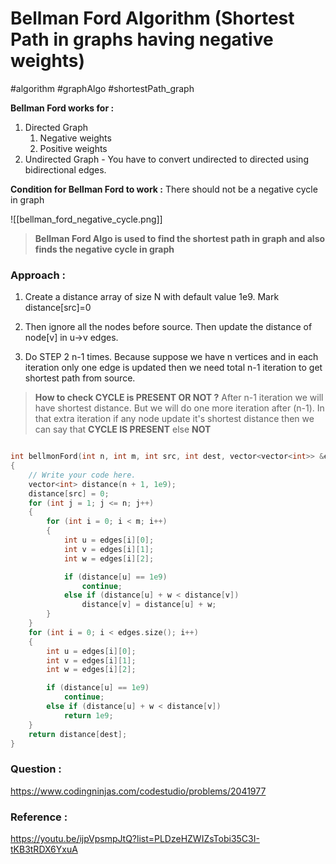 # Bellman Ford Algorithm (Shortest Path in graphs having negative weights)

#algorithm #graphAlgo #shortestPath_graph

**Bellman Ford works for :**

1. Directed Graph
   1. Negative weights
   2. Positive weights
2. Undirected Graph - You have to convert undirected to directed using bidirectional edges.

**Condition for Bellman Ford to work :** There should not be a negative cycle in graph

![[bellman_ford_negative_cycle.png]]

> **Bellman Ford Algo is used to find the shortest path in graph and also finds the negative cycle in graph**

### Approach :

1. Create a distance array of size N with default value 1e9. Mark distance[src]=0

2. Then ignore all the nodes before source. Then update the distance of node[v] in u->v edges.

3. Do STEP 2 n-1 times. Because suppose we have n vertices and in each iteration only one edge is updated then we need total n-1 iteration to get shortest path from source.

> **How to check CYCLE is PRESENT OR NOT ?**
> After n-1 iteration we will have shortest distance. But we will do one more iteration after (n-1). In that extra iteration if any node update it's shortest distance then we can say that
> **CYCLE IS PRESENT** else **NOT**

```cpp

int bellmonFord(int n, int m, int src, int dest, vector<vector<int>> &edges)
{
    // Write your code here.
    vector<int> distance(n + 1, 1e9);
    distance[src] = 0;
    for (int j = 1; j <= n; j++)
    {
        for (int i = 0; i < m; i++)
        {
            int u = edges[i][0];
            int v = edges[i][1];
            int w = edges[i][2];

            if (distance[u] == 1e9)
                continue;
            else if (distance[u] + w < distance[v])
                distance[v] = distance[u] + w;
        }
    }
    for (int i = 0; i < edges.size(); i++)
    {
        int u = edges[i][0];
        int v = edges[i][1];
        int w = edges[i][2];

        if (distance[u] == 1e9)
            continue;
        else if (distance[u] + w < distance[v])
            return 1e9;
    }
    return distance[dest];
}
```

### Question :

https://www.codingninjas.com/codestudio/problems/2041977

### Reference :

https://youtu.be/ijpVpsmpJtQ?list=PLDzeHZWIZsTobi35C3I-tKB3tRDX6YxuA
